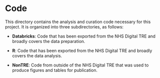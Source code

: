 # Code

This directory contains the analysis and curation code necessary for this project. It is organized into three subdirectories, as follows:

- **Databricks**: Code that has been exported from the NHS Digital TRE and broadly covers the data preparation.

- **R**: Code that has been exported from the NHS Digital TRE and broadly covers the data analysis.

- **NonTRE**: Code from outside of the NHS Digital TRE that was used to produce figures and tables for publication.
